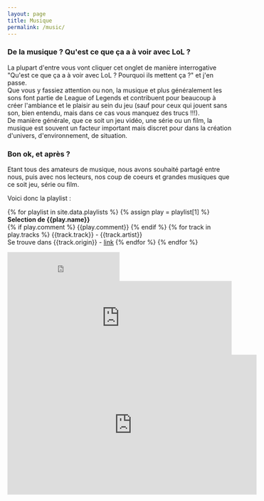 ```yaml
---
layout: page
title: Musique
permalink: /music/
---
```


### De la musique ? Qu'est ce que ça a à voir avec LoL ?

La plupart d'entre vous vont cliquer cet onglet de manière interrogative "Qu'est ce que ça a à voir avec LoL ? Pourquoi ils mettent ça ?" et j'en passe.  
Que vous y fassiez attention ou non, la musique et plus généralement les sons font partie de League of Legends et contribuent pour beaucoup à créer l'ambiance et le plaisir au sein du jeu (sauf pour ceux qui jouent sans son, bien entendu, mais dans ce cas vous manquez des trucs !!!).  
De manière générale, que ce soit un jeu vidéo, une série ou un film, la musique est souvent un facteur important mais discret pour dans la création d'univers, d'environnement, de situation.  

### Bon ok, et après ?

Etant tous des amateurs de musique, nous avons souhaité partagé entre nous, puis avec nos lecteurs, nos coup de coeurs et grandes musiques que ce soit jeu, série ou film.

Voici donc la playlist : 

{% for playlist in site.data.playlists %}
{% assign play = playlist[1] %}
**Selection de {{play.name}}**  
{% if play.comment %} {{play.comment}} {% endif %}
 {% for track in play.tracks %}
{{track.track}} - {{track.artist}}  
Se trouve dans {{track.origin}} - [link]({{track.link}})
{% endfor %}
{% endfor %}

<iframe width="50%" height="65" scrolling="no" frameborder="no" src="https://w.soundcloud.com/player/?url=https%3A//api.soundcloud.com/tracks/193279820&amp;color=ff5500&amp;auto_play=false&amp;hide_related=false&amp;show_comments=false&amp;show_user=false&amp;show_reposts=false&amp;show_artwork=false&amp;hide_bpm=true"></iframe>

<iframe width="100%" height="166" scrolling="no" frameborder="no" src="https://w.soundcloud.com/player/?url=https%3A//api.soundcloud.com/tracks/193279820&amp;color=ff5500&amp;auto_play=false&amp;hide_related=false&amp;show_comments=true&amp;show_user=true&amp;show_reposts=false"></iframe>

<iframe width="560" height="315" src="https://www.youtube.com/embed/LZ73Hy7ob-A" frameborder="0" allowfullscreen></iframe>

